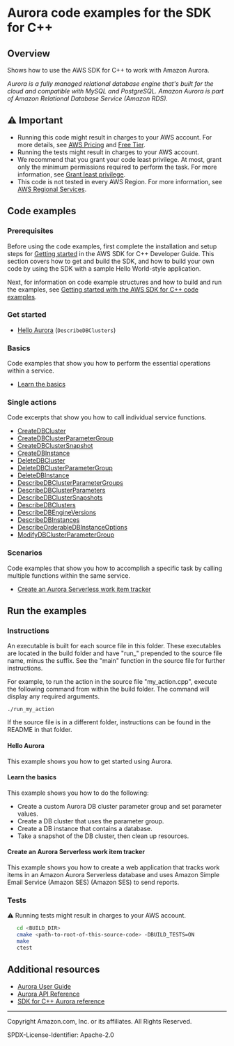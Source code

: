 # Aurora code examples for the SDK for C++

## Overview

Shows how to use the AWS SDK for C++ to work with Amazon Aurora.

<!--custom.overview.start-->
<!--custom.overview.end-->

_Aurora is a fully managed relational database engine that's built for the cloud and compatible with MySQL and PostgreSQL. Amazon Aurora is part of Amazon Relational Database Service (Amazon RDS)._

## ⚠ Important

* Running this code might result in charges to your AWS account. For more details, see [AWS Pricing](https://aws.amazon.com/pricing/) and [Free Tier](https://aws.amazon.com/free/).
* Running the tests might result in charges to your AWS account.
* We recommend that you grant your code least privilege. At most, grant only the minimum permissions required to perform the task. For more information, see [Grant least privilege](https://docs.aws.amazon.com/IAM/latest/UserGuide/best-practices.html#grant-least-privilege).
* This code is not tested in every AWS Region. For more information, see [AWS Regional Services](https://aws.amazon.com/about-aws/global-infrastructure/regional-product-services).

<!--custom.important.start-->
<!--custom.important.end-->

## Code examples

### Prerequisites



Before using the code examples, first complete the installation and setup steps
for [Getting started](https://docs.aws.amazon.com/sdk-for-cpp/v1/developer-guide/getting-started.html) in the AWS SDK for
C++ Developer Guide.
This section covers how to get and build the SDK, and how to build your own code by using the SDK with a
sample Hello World-style application.

Next, for information on code example structures and how to build and run the examples, see [Getting started with the AWS SDK for C++ code examples](https://docs.aws.amazon.com/sdk-for-cpp/v1/developer-guide/getting-started-code-examples.html).


<!--custom.prerequisites.start-->
<!--custom.prerequisites.end-->

### Get started

- [Hello Aurora](hello_aurora/CMakeLists.txt#L4) (`DescribeDBClusters`)


### Basics

Code examples that show you how to perform the essential operations within a service.

- [Learn the basics](getting_started_with_db_clusters.cpp)


### Single actions

Code excerpts that show you how to call individual service functions.

- [CreateDBCluster](getting_started_with_db_clusters.cpp#L497)
- [CreateDBClusterParameterGroup](getting_started_with_db_clusters.cpp#L333)
- [CreateDBClusterSnapshot](getting_started_with_db_clusters.cpp#L661)
- [CreateDBInstance](getting_started_with_db_clusters.cpp#L588)
- [DeleteDBCluster](getting_started_with_db_clusters.cpp#L1047)
- [DeleteDBClusterParameterGroup](getting_started_with_db_clusters.cpp#L1117)
- [DeleteDBInstance](getting_started_with_db_clusters.cpp#L1017)
- [DescribeDBClusterParameterGroups](getting_started_with_db_clusters.cpp#L276)
- [DescribeDBClusterParameters](getting_started_with_db_clusters.cpp#L786)
- [DescribeDBClusterSnapshots](getting_started_with_db_clusters.cpp#L701)
- [DescribeDBClusters](getting_started_with_db_clusters.cpp#L746)
- [DescribeDBEngineVersions](getting_started_with_db_clusters.cpp#L845)
- [DescribeDBInstances](getting_started_with_db_clusters.cpp#L896)
- [DescribeOrderableDBInstanceOptions](getting_started_with_db_clusters.cpp#L936)
- [ModifyDBClusterParameterGroup](getting_started_with_db_clusters.cpp#L402)

### Scenarios

Code examples that show you how to accomplish a specific task by calling multiple
functions within the same service.

- [Create an Aurora Serverless work item tracker](../../example_code/cross-service/serverless-aurora)


<!--custom.examples.start-->
<!--custom.examples.end-->

## Run the examples

### Instructions

An executable is built for each source file in this folder. These executables are located in the build folder and have
"run_" prepended to the source file name, minus the suffix. See the "main" function in the source file for further instructions.

For example, to run the action in the source file "my_action.cpp", execute the following command from within the build folder. The command
will display any required arguments.

```
./run_my_action
```

If the source file is in a different folder, instructions can be found in the README in that
folder.

<!--custom.instructions.start-->
<!--custom.instructions.end-->

#### Hello Aurora

This example shows you how to get started using Aurora.


#### Learn the basics

This example shows you how to do the following:

- Create a custom Aurora DB cluster parameter group and set parameter values.
- Create a DB cluster that uses the parameter group.
- Create a DB instance that contains a database.
- Take a snapshot of the DB cluster, then clean up resources.

<!--custom.basic_prereqs.aurora_Scenario_GetStartedClusters.start-->
<!--custom.basic_prereqs.aurora_Scenario_GetStartedClusters.end-->


<!--custom.basics.aurora_Scenario_GetStartedClusters.start-->
<!--custom.basics.aurora_Scenario_GetStartedClusters.end-->


#### Create an Aurora Serverless work item tracker

This example shows you how to create a web application that tracks work items in an Amazon Aurora Serverless database and uses Amazon Simple Email Service (Amazon SES) (Amazon SES) to send reports.


<!--custom.scenario_prereqs.cross_RDSDataTracker.start-->
<!--custom.scenario_prereqs.cross_RDSDataTracker.end-->


<!--custom.scenarios.cross_RDSDataTracker.start-->
<!--custom.scenarios.cross_RDSDataTracker.end-->

### Tests

⚠ Running tests might result in charges to your AWS account.



```sh
   cd <BUILD_DIR>
   cmake <path-to-root-of-this-source-code> -DBUILD_TESTS=ON
   make
   ctest
```


<!--custom.tests.start-->
<!--custom.tests.end-->

## Additional resources

- [Aurora User Guide](https://docs.aws.amazon.com/AmazonRDS/latest/AuroraUserGuide/CHAP_AuroraOverview.html)
- [Aurora API Reference](https://docs.aws.amazon.com/AmazonRDS/latest/APIReference/Welcome.html)
- [SDK for C++ Aurora reference](https://sdk.amazonaws.com/cpp/api/LATEST/aws-cpp-sdk-rds/html/annotated.html)

<!--custom.resources.start-->
<!--custom.resources.end-->

---

Copyright Amazon.com, Inc. or its affiliates. All Rights Reserved.

SPDX-License-Identifier: Apache-2.0